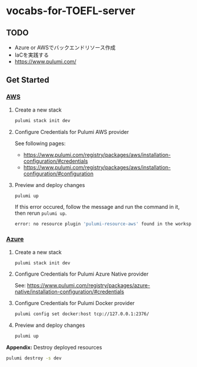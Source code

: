 # vocabs-for-TOEFL-server
## TODO
- Azure or AWSでバックエンドリソース作成
- IaCを実践する
- https://www.pulumi.com/

## Get Started
### <u>**AWS**</u>
1. Create a new stack
    ```bash
    pulumi stack init dev
    ```

2. Configure Credentials for Pulumi AWS provider

    See following pages:  
    - https://www.pulumi.com/registry/packages/aws/installation-configuration/#credentials  
    - https://www.pulumi.com/registry/packages/aws/installation-configuration/#configuration

3. Preview and deploy changes
    ```bash
    pulumi up
    ```
    If this error occured, follow the message and run the command in it, then rerun `pulumi up`.
    ```bash
    error: no resource plugin 'pulumi-resource-aws' found in the workspace at version v5.4.0 or on your $PATH, install the plugin using `pulumi plugin install resource aws v5.4.0`
    ```
### <u>**Azure**</u>
1. Create a new stack
    ```bash
    pulumi stack init dev
    ```

2. Configure Credentials for Pulumi Azure Native provider

    See: https://www.pulumi.com/registry/packages/azure-native/installation-configuration/#credentials

3. Configure Credentials for Pulumi Docker provider
    ```bash
    pulumi config set docker:host tcp://127.0.0.1:2376/
    ```

4. Preview and deploy changes
    ```bash
    pulumi up
    ```

**Appendix:** Destroy deployed resources
```bash
pulumi destroy -s dev
```